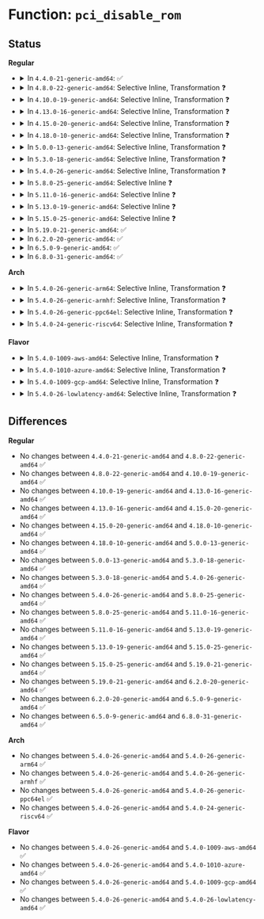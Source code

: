 # Function: <code>pci_disable_rom</code>

## Status
<b>Regular</b>
<ul>
<li>
<details>
<summary>In <code>4.4.0-21-generic-amd64</code>: ✅</summary>

```c
void pci_disable_rom(struct pci_dev * pdev)
```

```json
{
  "name": "pci_disable_rom",
  "collision_type": "Unique Global",
  "inline_type": "No",
  "funcs": [
    {
      "addr": 18446744071583289072,
      "name": "pci_disable_rom",
      "external": true,
      "loc": "drivers/pci/rom.c:50",
      "file": "drivers/pci/rom.c",
      "inline": "seen, unknown",
      "caller_inline": [],
      "caller_func": [
        "drivers/pci/rom.c:pci_map_rom"
      ]
    }
  ],
  "symbols": [
    {
      "addr": 18446744071583289072,
      "name": "pci_disable_rom",
      "section": ".text",
      "bind": "STB_GLOBAL",
      "size": 104
    }
  ]
}
```
</details>
</li>
<li>
<details>
<summary>In <code>4.8.0-22-generic-amd64</code>: Selective Inline, Transformation ❓</summary>

```c
void pci_disable_rom(struct pci_dev * pdev)
```

```json
{
  "name": "pci_disable_rom",
  "collision_type": "Unique Global",
  "inline_type": "Selective",
  "funcs": [
    {
      "addr": 18446744071583600341,
      "name": "pci_disable_rom",
      "external": true,
      "loc": "drivers/pci/rom.c:54",
      "file": "drivers/pci/rom.c",
      "inline": "not declared, inlined",
      "caller_inline": [
        "drivers/pci/rom.c:pci_unmap_rom",
        "drivers/pci/rom.c:pci_map_rom"
      ],
      "caller_func": [
        "drivers/pci/rom.c:pci_unmap_rom",
        "drivers/pci/rom.c:pci_map_rom",
        "arch/x86/pci/fixup.c:pci_fixup_video"
      ]
    }
  ],
  "symbols": [
    {
      "addr": 18446744071583600176,
      "name": "pci_disable_rom.part.2",
      "section": ".text",
      "bind": "STB_LOCAL",
      "size": 104
    },
    {
      "addr": 18446744071583600288,
      "name": "pci_disable_rom",
      "section": ".text",
      "bind": "STB_GLOBAL",
      "size": 26
    }
  ]
}
```
</details>
</li>
<li>
<details>
<summary>In <code>4.10.0-19-generic-amd64</code>: Selective Inline, Transformation ❓</summary>

```c
void pci_disable_rom(struct pci_dev * pdev)
```

```json
{
  "name": "pci_disable_rom",
  "collision_type": "Unique Global",
  "inline_type": "Selective",
  "funcs": [
    {
      "addr": 18446744071583737509,
      "name": "pci_disable_rom",
      "external": true,
      "loc": "drivers/pci/rom.c:59",
      "file": "drivers/pci/rom.c",
      "inline": "not declared, inlined",
      "caller_inline": [
        "drivers/pci/rom.c:pci_unmap_rom",
        "drivers/pci/rom.c:pci_map_rom"
      ],
      "caller_func": [
        "drivers/pci/rom.c:pci_unmap_rom",
        "drivers/pci/rom.c:pci_map_rom",
        "arch/x86/pci/fixup.c:pci_fixup_video"
      ]
    }
  ],
  "symbols": [
    {
      "addr": 18446744071583737344,
      "name": "pci_disable_rom.part.2",
      "section": ".text",
      "bind": "STB_LOCAL",
      "size": 104
    },
    {
      "addr": 18446744071583737456,
      "name": "pci_disable_rom",
      "section": ".text",
      "bind": "STB_GLOBAL",
      "size": 26
    }
  ]
}
```
</details>
</li>
<li>
<details>
<summary>In <code>4.13.0-16-generic-amd64</code>: Selective Inline, Transformation ❓</summary>

```c
void pci_disable_rom(struct pci_dev * pdev)
```

```json
{
  "name": "pci_disable_rom",
  "collision_type": "Unique Global",
  "inline_type": "Selective",
  "funcs": [
    {
      "addr": 18446744071583779317,
      "name": "pci_disable_rom",
      "external": true,
      "loc": "drivers/pci/rom.c:59",
      "file": "drivers/pci/rom.c",
      "inline": "not declared, inlined",
      "caller_inline": [
        "drivers/pci/rom.c:pci_unmap_rom",
        "drivers/pci/rom.c:pci_map_rom"
      ],
      "caller_func": [
        "drivers/pci/rom.c:pci_unmap_rom",
        "drivers/pci/rom.c:pci_map_rom",
        "arch/x86/pci/fixup.c:pci_fixup_video"
      ]
    }
  ],
  "symbols": [
    {
      "addr": 18446744071583779168,
      "name": "pci_disable_rom.part.0",
      "section": ".text",
      "bind": "STB_LOCAL",
      "size": 93
    },
    {
      "addr": 18446744071583779264,
      "name": "pci_disable_rom",
      "section": ".text",
      "bind": "STB_GLOBAL",
      "size": 27
    }
  ]
}
```
</details>
</li>
<li>
<details>
<summary>In <code>4.15.0-20-generic-amd64</code>: Selective Inline, Transformation ❓</summary>

```c
void pci_disable_rom(struct pci_dev * pdev)
```

```json
{
  "name": "pci_disable_rom",
  "collision_type": "Unique Global",
  "inline_type": "Selective",
  "funcs": [
    {
      "addr": 18446744071584039445,
      "name": "pci_disable_rom",
      "external": true,
      "loc": "drivers/pci/rom.c:59",
      "file": "drivers/pci/rom.c",
      "inline": "not declared, inlined",
      "caller_inline": [
        "drivers/pci/rom.c:pci_unmap_rom",
        "drivers/pci/rom.c:pci_map_rom"
      ],
      "caller_func": [
        "drivers/pci/rom.c:pci_unmap_rom",
        "drivers/pci/rom.c:pci_map_rom",
        "arch/x86/pci/fixup.c:pci_fixup_video"
      ]
    }
  ],
  "symbols": [
    {
      "addr": 18446744071584039296,
      "name": "pci_disable_rom.part.0",
      "section": ".text",
      "bind": "STB_LOCAL",
      "size": 93
    },
    {
      "addr": 18446744071584039392,
      "name": "pci_disable_rom",
      "section": ".text",
      "bind": "STB_GLOBAL",
      "size": 27
    }
  ]
}
```
</details>
</li>
<li>
<details>
<summary>In <code>4.18.0-10-generic-amd64</code>: Selective Inline, Transformation ❓</summary>

```c
void pci_disable_rom(struct pci_dev * pdev)
```

```json
{
  "name": "pci_disable_rom",
  "collision_type": "Unique Global",
  "inline_type": "Selective",
  "funcs": [
    {
      "addr": 18446744071584236245,
      "name": "pci_disable_rom",
      "external": true,
      "loc": "drivers/pci/rom.c:58",
      "file": "drivers/pci/rom.c",
      "inline": "not declared, inlined",
      "caller_inline": [
        "drivers/pci/rom.c:pci_unmap_rom",
        "drivers/pci/rom.c:pci_map_rom"
      ],
      "caller_func": [
        "drivers/pci/rom.c:pci_unmap_rom",
        "drivers/pci/rom.c:pci_map_rom",
        "arch/x86/pci/fixup.c:pci_fixup_video"
      ]
    }
  ],
  "symbols": [
    {
      "addr": 18446744071584236096,
      "name": "pci_disable_rom.part.0",
      "section": ".text",
      "bind": "STB_LOCAL",
      "size": 93
    },
    {
      "addr": 18446744071584236192,
      "name": "pci_disable_rom",
      "section": ".text",
      "bind": "STB_GLOBAL",
      "size": 26
    }
  ]
}
```
</details>
</li>
<li>
<details>
<summary>In <code>5.0.0-13-generic-amd64</code>: Selective Inline, Transformation ❓</summary>

```c
void pci_disable_rom(struct pci_dev * pdev)
```

```json
{
  "name": "pci_disable_rom",
  "collision_type": "Unique Global",
  "inline_type": "Selective",
  "funcs": [
    {
      "addr": 18446744071584325909,
      "name": "pci_disable_rom",
      "external": true,
      "loc": "drivers/pci/rom.c:58",
      "file": "drivers/pci/rom.c",
      "inline": "not declared, inlined",
      "caller_inline": [
        "drivers/pci/rom.c:pci_unmap_rom",
        "drivers/pci/rom.c:pci_map_rom"
      ],
      "caller_func": [
        "drivers/pci/rom.c:pci_unmap_rom",
        "drivers/pci/rom.c:pci_map_rom",
        "arch/x86/pci/fixup.c:pci_fixup_video"
      ]
    }
  ],
  "symbols": [
    {
      "addr": 18446744071584325760,
      "name": "pci_disable_rom.part.0",
      "section": ".text",
      "bind": "STB_LOCAL",
      "size": 93
    },
    {
      "addr": 18446744071584325856,
      "name": "pci_disable_rom",
      "section": ".text",
      "bind": "STB_GLOBAL",
      "size": 26
    }
  ]
}
```
</details>
</li>
<li>
<details>
<summary>In <code>5.3.0-18-generic-amd64</code>: Selective Inline, Transformation ❓</summary>

```c
void pci_disable_rom(struct pci_dev * pdev)
```

```json
{
  "name": "pci_disable_rom",
  "collision_type": "Unique Global",
  "inline_type": "Selective",
  "funcs": [
    {
      "addr": 18446744071584521094,
      "name": "pci_disable_rom",
      "external": true,
      "loc": "drivers/pci/rom.c:58",
      "file": "drivers/pci/rom.c",
      "inline": "not declared, inlined",
      "caller_inline": [
        "drivers/pci/rom.c:pci_unmap_rom",
        "drivers/pci/rom.c:pci_map_rom"
      ],
      "caller_func": [
        "drivers/pci/rom.c:pci_unmap_rom",
        "drivers/pci/rom.c:pci_map_rom",
        "arch/x86/pci/fixup.c:pci_fixup_video"
      ]
    }
  ],
  "symbols": [
    {
      "addr": 18446744071584520928,
      "name": "pci_disable_rom.part.0",
      "section": ".text",
      "bind": "STB_LOCAL",
      "size": 97
    },
    {
      "addr": 18446744071584521040,
      "name": "pci_disable_rom",
      "section": ".text",
      "bind": "STB_GLOBAL",
      "size": 26
    }
  ]
}
```
</details>
</li>
<li>
<details>
<summary>In <code>5.4.0-26-generic-amd64</code>: Selective Inline, Transformation ❓</summary>

```c
void pci_disable_rom(struct pci_dev * pdev)
```

```json
{
  "name": "pci_disable_rom",
  "collision_type": "Unique Global",
  "inline_type": "Selective",
  "funcs": [
    {
      "addr": 18446744071584656214,
      "name": "pci_disable_rom",
      "external": true,
      "loc": "drivers/pci/rom.c:58",
      "file": "drivers/pci/rom.c",
      "inline": "not declared, inlined",
      "caller_inline": [
        "drivers/pci/rom.c:pci_unmap_rom",
        "drivers/pci/rom.c:pci_map_rom"
      ],
      "caller_func": [
        "drivers/pci/rom.c:pci_unmap_rom",
        "drivers/pci/rom.c:pci_map_rom",
        "arch/x86/pci/fixup.c:pci_fixup_video"
      ]
    }
  ],
  "symbols": [
    {
      "addr": 18446744071584656048,
      "name": "pci_disable_rom.part.0",
      "section": ".text",
      "bind": "STB_LOCAL",
      "size": 97
    },
    {
      "addr": 18446744071584656160,
      "name": "pci_disable_rom",
      "section": ".text",
      "bind": "STB_GLOBAL",
      "size": 26
    }
  ]
}
```
</details>
</li>
<li>
<details>
<summary>In <code>5.8.0-25-generic-amd64</code>: Selective Inline ❓</summary>

```c
void pci_disable_rom(struct pci_dev * pdev)
```

```json
{
  "name": "pci_disable_rom",
  "collision_type": "Unique Global",
  "inline_type": "Selective",
  "funcs": [
    {
      "addr": 18446744071585340169,
      "name": "pci_disable_rom",
      "external": true,
      "loc": "drivers/pci/rom.c:58",
      "file": "drivers/pci/rom.c",
      "inline": "not declared, inlined",
      "caller_inline": [
        "drivers/pci/rom.c:pci_unmap_rom",
        "drivers/pci/rom.c:pci_unmap_rom",
        "drivers/pci/rom.c:pci_map_rom",
        "drivers/pci/rom.c:pci_map_rom"
      ],
      "caller_func": [
        "arch/x86/pci/fixup.c:pci_fixup_video"
      ]
    }
  ],
  "symbols": [
    {
      "addr": 18446744071585340016,
      "name": "pci_disable_rom",
      "section": ".text",
      "bind": "STB_GLOBAL",
      "size": 104
    }
  ]
}
```
</details>
</li>
<li>
<details>
<summary>In <code>5.11.0-16-generic-amd64</code>: Selective Inline ❓</summary>

```c
void pci_disable_rom(struct pci_dev * pdev)
```

```json
{
  "name": "pci_disable_rom",
  "collision_type": "Unique Global",
  "inline_type": "Selective",
  "funcs": [
    {
      "addr": 18446744071585493273,
      "name": "pci_disable_rom",
      "external": true,
      "loc": "drivers/pci/rom.c:58",
      "file": "drivers/pci/rom.c",
      "inline": "not declared, inlined",
      "caller_inline": [
        "drivers/pci/rom.c:pci_unmap_rom",
        "drivers/pci/rom.c:pci_unmap_rom",
        "drivers/pci/rom.c:pci_map_rom",
        "drivers/pci/rom.c:pci_map_rom"
      ],
      "caller_func": [
        "arch/x86/pci/fixup.c:pci_fixup_video"
      ]
    }
  ],
  "symbols": [
    {
      "addr": 18446744071585493120,
      "name": "pci_disable_rom",
      "section": ".text",
      "bind": "STB_GLOBAL",
      "size": 104
    }
  ]
}
```
</details>
</li>
<li>
<details>
<summary>In <code>5.13.0-19-generic-amd64</code>: Selective Inline ❓</summary>

```c
void pci_disable_rom(struct pci_dev * pdev)
```

```json
{
  "name": "pci_disable_rom",
  "collision_type": "Unique Global",
  "inline_type": "Selective",
  "funcs": [
    {
      "addr": 18446744071585372633,
      "name": "pci_disable_rom",
      "external": true,
      "loc": "drivers/pci/rom.c:58",
      "file": "drivers/pci/rom.c",
      "inline": "not declared, inlined",
      "caller_inline": [
        "drivers/pci/rom.c:pci_unmap_rom",
        "drivers/pci/rom.c:pci_unmap_rom",
        "drivers/pci/rom.c:pci_map_rom",
        "drivers/pci/rom.c:pci_map_rom"
      ],
      "caller_func": [
        "arch/x86/pci/fixup.c:pci_fixup_video"
      ]
    }
  ],
  "symbols": [
    {
      "addr": 18446744071585372480,
      "name": "pci_disable_rom",
      "section": ".text",
      "bind": "STB_GLOBAL",
      "size": 104
    }
  ]
}
```
</details>
</li>
<li>
<details>
<summary>In <code>5.15.0-25-generic-amd64</code>: Selective Inline ❓</summary>

```c
void pci_disable_rom(struct pci_dev * pdev)
```

```json
{
  "name": "pci_disable_rom",
  "collision_type": "Unique Global",
  "inline_type": "Selective",
  "funcs": [
    {
      "addr": 18446744071585833385,
      "name": "pci_disable_rom",
      "external": true,
      "loc": "drivers/pci/rom.c:58",
      "file": "drivers/pci/rom.c",
      "inline": "not declared, inlined",
      "caller_inline": [
        "drivers/pci/rom.c:pci_unmap_rom",
        "drivers/pci/rom.c:pci_unmap_rom",
        "drivers/pci/rom.c:pci_map_rom",
        "drivers/pci/rom.c:pci_map_rom"
      ],
      "caller_func": [
        "arch/x86/pci/fixup.c:pci_fixup_video"
      ]
    }
  ],
  "symbols": [
    {
      "addr": 18446744071585833232,
      "name": "pci_disable_rom",
      "section": ".text",
      "bind": "STB_GLOBAL",
      "size": 104
    }
  ]
}
```
</details>
</li>
<li>
<details>
<summary>In <code>5.19.0-21-generic-amd64</code>: ✅</summary>

```c
void pci_disable_rom(struct pci_dev * pdev)
```

```json
{
  "name": "pci_disable_rom",
  "collision_type": "Unique Global",
  "inline_type": "No",
  "funcs": [
    {
      "addr": 18446744071587024912,
      "name": "pci_disable_rom",
      "external": true,
      "loc": "drivers/pci/rom.c:58",
      "file": "drivers/pci/rom.c",
      "inline": "seen, unknown",
      "caller_inline": [],
      "caller_func": [
        "drivers/pci/rom.c:pci_unmap_rom",
        "drivers/pci/rom.c:pci_map_rom",
        "arch/x86/pci/fixup.c:pci_fixup_video"
      ]
    }
  ],
  "symbols": [
    {
      "addr": 18446744071587024912,
      "name": "pci_disable_rom",
      "section": ".text",
      "bind": "STB_GLOBAL",
      "size": 120
    }
  ]
}
```
</details>
</li>
<li>
<details>
<summary>In <code>6.2.0-20-generic-amd64</code>: ✅</summary>

```c
void pci_disable_rom(struct pci_dev * pdev)
```

```json
{
  "name": "pci_disable_rom",
  "collision_type": "Unique Global",
  "inline_type": "No",
  "funcs": [
    {
      "addr": 18446744071588201552,
      "name": "pci_disable_rom",
      "external": true,
      "loc": "drivers/pci/rom.c:58",
      "file": "drivers/pci/rom.c",
      "inline": "seen, unknown",
      "caller_inline": [],
      "caller_func": [
        "drivers/pci/rom.c:pci_unmap_rom",
        "drivers/pci/rom.c:pci_map_rom",
        "arch/x86/pci/fixup.c:pci_fixup_video"
      ]
    }
  ],
  "symbols": [
    {
      "addr": 18446744071588201552,
      "name": "pci_disable_rom",
      "section": ".text",
      "bind": "STB_GLOBAL",
      "size": 120
    }
  ]
}
```
</details>
</li>
<li>
<details>
<summary>In <code>6.5.0-9-generic-amd64</code>: ✅</summary>

```c
void pci_disable_rom(struct pci_dev * pdev)
```

```json
{
  "name": "pci_disable_rom",
  "collision_type": "Unique Global",
  "inline_type": "No",
  "funcs": [
    {
      "addr": 18446744071588477232,
      "name": "pci_disable_rom",
      "external": true,
      "loc": "drivers/pci/rom.c:58",
      "file": "drivers/pci/rom.c",
      "inline": "seen, unknown",
      "caller_inline": [],
      "caller_func": [
        "drivers/pci/rom.c:pci_unmap_rom",
        "drivers/pci/rom.c:pci_map_rom",
        "arch/x86/pci/fixup.c:pci_fixup_video"
      ]
    }
  ],
  "symbols": [
    {
      "addr": 18446744071588477232,
      "name": "pci_disable_rom",
      "section": ".text",
      "bind": "STB_GLOBAL",
      "size": 120
    }
  ]
}
```
</details>
</li>
<li>
<details>
<summary>In <code>6.8.0-31-generic-amd64</code>: ✅</summary>

```c
void pci_disable_rom(struct pci_dev * pdev)
```

```json
{
  "name": "pci_disable_rom",
  "collision_type": "Unique Global",
  "inline_type": "No",
  "funcs": [
    {
      "addr": 18446744071588774576,
      "name": "pci_disable_rom",
      "external": true,
      "loc": "drivers/pci/rom.c:58",
      "file": "drivers/pci/rom.c",
      "inline": "seen, unknown",
      "caller_inline": [],
      "caller_func": [
        "drivers/pci/rom.c:pci_unmap_rom",
        "drivers/pci/rom.c:pci_map_rom",
        "arch/x86/pci/fixup.c:pci_fixup_video"
      ]
    }
  ],
  "symbols": [
    {
      "addr": 18446744071588774576,
      "name": "pci_disable_rom",
      "section": ".text",
      "bind": "STB_GLOBAL",
      "size": 120
    }
  ]
}
```
</details>
</li>
</ul>
<b>Arch</b>
<ul>
<li>
<details>
<summary>In <code>5.4.0-26-generic-arm64</code>: Selective Inline, Transformation ❓</summary>

```c
void pci_disable_rom(struct pci_dev * pdev)
```

```json
{
  "name": "pci_disable_rom",
  "collision_type": "Unique Global",
  "inline_type": "Selective",
  "funcs": [
    {
      "addr": 18446603336496903860,
      "name": "pci_disable_rom",
      "external": true,
      "loc": "drivers/pci/rom.c:58",
      "file": "drivers/pci/rom.c",
      "inline": "not declared, inlined",
      "caller_inline": [
        "drivers/pci/rom.c:pci_unmap_rom",
        "drivers/pci/rom.c:pci_map_rom"
      ],
      "caller_func": [
        "drivers/pci/rom.c:pci_unmap_rom",
        "drivers/pci/rom.c:pci_map_rom"
      ]
    }
  ],
  "symbols": [
    {
      "addr": 18446603336496903656,
      "name": "pci_disable_rom.part.0",
      "section": ".text",
      "bind": "STB_LOCAL",
      "size": 112
    },
    {
      "addr": 18446603336496903768,
      "name": "pci_disable_rom",
      "section": ".text",
      "bind": "STB_GLOBAL",
      "size": 52
    }
  ]
}
```
</details>
</li>
<li>
<details>
<summary>In <code>5.4.0-26-generic-armhf</code>: Selective Inline, Transformation ❓</summary>

```c
void pci_disable_rom(struct pci_dev * pdev)
```

```json
{
  "name": "pci_disable_rom",
  "collision_type": "Unique Global",
  "inline_type": "Selective",
  "funcs": [
    {
      "addr": 3230180248,
      "name": "pci_disable_rom",
      "external": true,
      "loc": "drivers/pci/rom.c:58",
      "file": "drivers/pci/rom.c",
      "inline": "not declared, inlined",
      "caller_inline": [
        "drivers/pci/rom.c:pci_unmap_rom",
        "drivers/pci/rom.c:pci_map_rom"
      ],
      "caller_func": [
        "drivers/pci/rom.c:pci_unmap_rom",
        "drivers/pci/rom.c:pci_map_rom"
      ]
    }
  ],
  "symbols": [
    {
      "addr": 3230180056,
      "name": "pci_disable_rom.part.0",
      "section": ".text",
      "bind": "STB_LOCAL",
      "size": 120
    },
    {
      "addr": 3230180176,
      "name": "pci_disable_rom",
      "section": ".text",
      "bind": "STB_GLOBAL",
      "size": 40
    }
  ]
}
```
</details>
</li>
<li>
<details>
<summary>In <code>5.4.0-26-generic-ppc64el</code>: Selective Inline, Transformation ❓</summary>

```c
void pci_disable_rom(struct pci_dev * pdev)
```

```json
{
  "name": "pci_disable_rom",
  "collision_type": "Unique Global",
  "inline_type": "Selective",
  "funcs": [
    {
      "addr": 13835058055290996400,
      "name": "pci_disable_rom",
      "external": true,
      "loc": "drivers/pci/rom.c:58",
      "file": "drivers/pci/rom.c",
      "inline": "not declared, inlined",
      "caller_inline": [
        "drivers/pci/rom.c:pci_unmap_rom",
        "drivers/pci/rom.c:pci_map_rom"
      ],
      "caller_func": [
        "drivers/pci/rom.c:pci_unmap_rom",
        "drivers/pci/rom.c:pci_map_rom"
      ]
    }
  ],
  "symbols": [
    {
      "addr": 13835058055290996176,
      "name": "pci_disable_rom.part.0",
      "section": ".text",
      "bind": "STB_LOCAL",
      "size": 144
    },
    {
      "addr": 13835058055290996320,
      "name": "pci_disable_rom",
      "section": ".text",
      "bind": "STB_GLOBAL",
      "size": 32
    }
  ]
}
```
</details>
</li>
<li>
<details>
<summary>In <code>5.4.0-24-generic-riscv64</code>: Selective Inline, Transformation ❓</summary>

```c
void pci_disable_rom(struct pci_dev * pdev)
```

```json
{
  "name": "pci_disable_rom",
  "collision_type": "Unique Global",
  "inline_type": "Selective",
  "funcs": [
    {
      "addr": 18446743936275592714,
      "name": "pci_disable_rom",
      "external": true,
      "loc": "drivers/pci/rom.c:58",
      "file": "drivers/pci/rom.c",
      "inline": "not declared, inlined",
      "caller_inline": [
        "drivers/pci/rom.c:pci_unmap_rom",
        "drivers/pci/rom.c:pci_map_rom"
      ],
      "caller_func": [
        "drivers/pci/rom.c:pci_unmap_rom",
        "drivers/pci/rom.c:pci_map_rom"
      ]
    }
  ],
  "symbols": [
    {
      "addr": 18446743936275592554,
      "name": "pci_disable_rom.part.0",
      "section": ".text",
      "bind": "STB_LOCAL",
      "size": 74
    },
    {
      "addr": 18446743936275592628,
      "name": "pci_disable_rom",
      "section": ".text",
      "bind": "STB_GLOBAL",
      "size": 50
    }
  ]
}
```
</details>
</li>
</ul>
<b>Flavor</b>
<ul>
<li>
<details>
<summary>In <code>5.4.0-1009-aws-amd64</code>: Selective Inline, Transformation ❓</summary>

```c
void pci_disable_rom(struct pci_dev * pdev)
```

```json
{
  "name": "pci_disable_rom",
  "collision_type": "Unique Global",
  "inline_type": "Selective",
  "funcs": [
    {
      "addr": 18446744071584606678,
      "name": "pci_disable_rom",
      "external": true,
      "loc": "drivers/pci/rom.c:58",
      "file": "drivers/pci/rom.c",
      "inline": "not declared, inlined",
      "caller_inline": [
        "drivers/pci/rom.c:pci_unmap_rom",
        "drivers/pci/rom.c:pci_map_rom"
      ],
      "caller_func": [
        "drivers/pci/rom.c:pci_unmap_rom",
        "drivers/pci/rom.c:pci_map_rom",
        "arch/x86/pci/fixup.c:pci_fixup_video"
      ]
    }
  ],
  "symbols": [
    {
      "addr": 18446744071584606512,
      "name": "pci_disable_rom.part.0",
      "section": ".text",
      "bind": "STB_LOCAL",
      "size": 97
    },
    {
      "addr": 18446744071584606624,
      "name": "pci_disable_rom",
      "section": ".text",
      "bind": "STB_GLOBAL",
      "size": 26
    }
  ]
}
```
</details>
</li>
<li>
<details>
<summary>In <code>5.4.0-1010-azure-amd64</code>: Selective Inline, Transformation ❓</summary>

```c
void pci_disable_rom(struct pci_dev * pdev)
```

```json
{
  "name": "pci_disable_rom",
  "collision_type": "Unique Global",
  "inline_type": "Selective",
  "funcs": [
    {
      "addr": 18446744071584536502,
      "name": "pci_disable_rom",
      "external": true,
      "loc": "drivers/pci/rom.c:58",
      "file": "drivers/pci/rom.c",
      "inline": "not declared, inlined",
      "caller_inline": [
        "drivers/pci/rom.c:pci_unmap_rom",
        "drivers/pci/rom.c:pci_map_rom"
      ],
      "caller_func": [
        "drivers/pci/rom.c:pci_unmap_rom",
        "drivers/pci/rom.c:pci_map_rom",
        "arch/x86/pci/fixup.c:pci_fixup_video"
      ]
    }
  ],
  "symbols": [
    {
      "addr": 18446744071584536336,
      "name": "pci_disable_rom.part.0",
      "section": ".text",
      "bind": "STB_LOCAL",
      "size": 97
    },
    {
      "addr": 18446744071584536448,
      "name": "pci_disable_rom",
      "section": ".text",
      "bind": "STB_GLOBAL",
      "size": 26
    }
  ]
}
```
</details>
</li>
<li>
<details>
<summary>In <code>5.4.0-1009-gcp-amd64</code>: Selective Inline, Transformation ❓</summary>

```c
void pci_disable_rom(struct pci_dev * pdev)
```

```json
{
  "name": "pci_disable_rom",
  "collision_type": "Unique Global",
  "inline_type": "Selective",
  "funcs": [
    {
      "addr": 18446744071584606374,
      "name": "pci_disable_rom",
      "external": true,
      "loc": "drivers/pci/rom.c:58",
      "file": "drivers/pci/rom.c",
      "inline": "not declared, inlined",
      "caller_inline": [
        "drivers/pci/rom.c:pci_unmap_rom",
        "drivers/pci/rom.c:pci_map_rom"
      ],
      "caller_func": [
        "drivers/pci/rom.c:pci_unmap_rom",
        "drivers/pci/rom.c:pci_map_rom",
        "arch/x86/pci/fixup.c:pci_fixup_video"
      ]
    }
  ],
  "symbols": [
    {
      "addr": 18446744071584606208,
      "name": "pci_disable_rom.part.0",
      "section": ".text",
      "bind": "STB_LOCAL",
      "size": 97
    },
    {
      "addr": 18446744071584606320,
      "name": "pci_disable_rom",
      "section": ".text",
      "bind": "STB_GLOBAL",
      "size": 26
    }
  ]
}
```
</details>
</li>
<li>
<details>
<summary>In <code>5.4.0-26-lowlatency-amd64</code>: Selective Inline, Transformation ❓</summary>

```c
void pci_disable_rom(struct pci_dev * pdev)
```

```json
{
  "name": "pci_disable_rom",
  "collision_type": "Unique Global",
  "inline_type": "Selective",
  "funcs": [
    {
      "addr": 18446744071584714070,
      "name": "pci_disable_rom",
      "external": true,
      "loc": "drivers/pci/rom.c:58",
      "file": "drivers/pci/rom.c",
      "inline": "not declared, inlined",
      "caller_inline": [
        "drivers/pci/rom.c:pci_unmap_rom",
        "drivers/pci/rom.c:pci_map_rom"
      ],
      "caller_func": [
        "drivers/pci/rom.c:pci_unmap_rom",
        "drivers/pci/rom.c:pci_map_rom",
        "arch/x86/pci/fixup.c:pci_fixup_video"
      ]
    }
  ],
  "symbols": [
    {
      "addr": 18446744071584713904,
      "name": "pci_disable_rom.part.0",
      "section": ".text",
      "bind": "STB_LOCAL",
      "size": 97
    },
    {
      "addr": 18446744071584714016,
      "name": "pci_disable_rom",
      "section": ".text",
      "bind": "STB_GLOBAL",
      "size": 26
    }
  ]
}
```
</details>
</li>
</ul>

## Differences
<b>Regular</b>
<ul>
<li>
No changes between <code>4.4.0-21-generic-amd64</code> and <code>4.8.0-22-generic-amd64</code> ✅
</li>
<li>
No changes between <code>4.8.0-22-generic-amd64</code> and <code>4.10.0-19-generic-amd64</code> ✅
</li>
<li>
No changes between <code>4.10.0-19-generic-amd64</code> and <code>4.13.0-16-generic-amd64</code> ✅
</li>
<li>
No changes between <code>4.13.0-16-generic-amd64</code> and <code>4.15.0-20-generic-amd64</code> ✅
</li>
<li>
No changes between <code>4.15.0-20-generic-amd64</code> and <code>4.18.0-10-generic-amd64</code> ✅
</li>
<li>
No changes between <code>4.18.0-10-generic-amd64</code> and <code>5.0.0-13-generic-amd64</code> ✅
</li>
<li>
No changes between <code>5.0.0-13-generic-amd64</code> and <code>5.3.0-18-generic-amd64</code> ✅
</li>
<li>
No changes between <code>5.3.0-18-generic-amd64</code> and <code>5.4.0-26-generic-amd64</code> ✅
</li>
<li>
No changes between <code>5.4.0-26-generic-amd64</code> and <code>5.8.0-25-generic-amd64</code> ✅
</li>
<li>
No changes between <code>5.8.0-25-generic-amd64</code> and <code>5.11.0-16-generic-amd64</code> ✅
</li>
<li>
No changes between <code>5.11.0-16-generic-amd64</code> and <code>5.13.0-19-generic-amd64</code> ✅
</li>
<li>
No changes between <code>5.13.0-19-generic-amd64</code> and <code>5.15.0-25-generic-amd64</code> ✅
</li>
<li>
No changes between <code>5.15.0-25-generic-amd64</code> and <code>5.19.0-21-generic-amd64</code> ✅
</li>
<li>
No changes between <code>5.19.0-21-generic-amd64</code> and <code>6.2.0-20-generic-amd64</code> ✅
</li>
<li>
No changes between <code>6.2.0-20-generic-amd64</code> and <code>6.5.0-9-generic-amd64</code> ✅
</li>
<li>
No changes between <code>6.5.0-9-generic-amd64</code> and <code>6.8.0-31-generic-amd64</code> ✅
</li>
</ul>
<b>Arch</b>
<ul>
<li>
No changes between <code>5.4.0-26-generic-amd64</code> and <code>5.4.0-26-generic-arm64</code> ✅
</li>
<li>
No changes between <code>5.4.0-26-generic-amd64</code> and <code>5.4.0-26-generic-armhf</code> ✅
</li>
<li>
No changes between <code>5.4.0-26-generic-amd64</code> and <code>5.4.0-26-generic-ppc64el</code> ✅
</li>
<li>
No changes between <code>5.4.0-26-generic-amd64</code> and <code>5.4.0-24-generic-riscv64</code> ✅
</li>
</ul>
<b>Flavor</b>
<ul>
<li>
No changes between <code>5.4.0-26-generic-amd64</code> and <code>5.4.0-1009-aws-amd64</code> ✅
</li>
<li>
No changes between <code>5.4.0-26-generic-amd64</code> and <code>5.4.0-1010-azure-amd64</code> ✅
</li>
<li>
No changes between <code>5.4.0-26-generic-amd64</code> and <code>5.4.0-1009-gcp-amd64</code> ✅
</li>
<li>
No changes between <code>5.4.0-26-generic-amd64</code> and <code>5.4.0-26-lowlatency-amd64</code> ✅
</li>
</ul>
